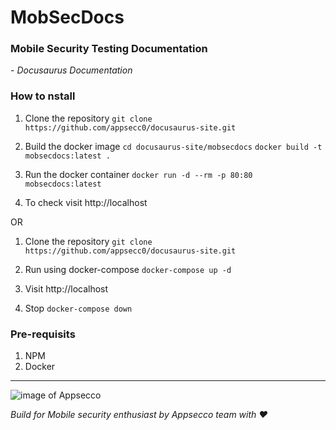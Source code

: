 # MobSecDocs

### Mobile Security Testing Documentation
 \- *Docusaurus Documentation*

### How to nstall

1. Clone the repository
`git clone https://github.com/appsecc0/docusaurus-site.git`


2. Build the docker image
`cd docusaurus-site/mobsecdocs`
`docker build -t mobsecdocs:latest .`

3. Run the docker container
`docker run -d --rm -p 80:80 mobsecdocs:latest`

4. To check visit http://localhost

OR

1. Clone the repository
`git clone https://github.com/appsecc0/docusaurus-site.git`


2. Run using docker-compose
`docker-compose up -d`

3. Visit http://localhost

4. Stop 
`docker-compose down`

### Pre-requisits
1. NPM
2. Docker 

---
![image of Appsecco](./static/img/logo.png)

*Build for Mobile security enthusiast by Appsecco team with ❤️*